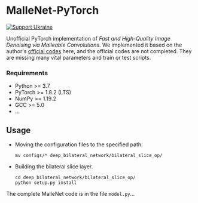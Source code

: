 # MalleNet-PyTorch

[![Support Ukraine](https://img.shields.io/badge/Support-Ukraine-FFD500?style=flat&labelColor=005BBB)](https://jensen.dlab.ac.cn/we-stand-with-ukraine/)

Unofficial PyTorch implementation of *Fast and High-Quality Image Denoising via Malleable Convolutions*. We implemented it based on the author's [official codes](https://yifanjiang.net/MalleConv.html) here, and the official codes are not completed. They are missing many vital parameters and train or test scripts.

### Requirements

* Python >= 3.7
* PyTorch >= 1.8.2 (LTS)
* NumPy >= 1.19.2
* GCC >= 5.0
* ...



## Usage

* Moving the configuration files to the specified path.

  ```shell
  mv configs/* deep_bilateral_network/bilateral_slice_op/
  ```

* Building the bilateral slice layer.

  ```shell
  cd deep_bilateral_network/bilateral_slice_op/
  python setup.py install
  ```

The complete MalleNet code is in the file `model.py`...


